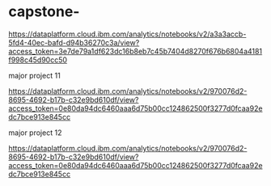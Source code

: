 # capstone-

https://dataplatform.cloud.ibm.com/analytics/notebooks/v2/a3a3accb-5fd4-40ec-bafd-d94b36270c3a/view?access_token=3e7de79a1df623dc16b8eb7c45b7404d8270f676b6804a4181f998c45d90cc50

major project 11

https://dataplatform.cloud.ibm.com/analytics/notebooks/v2/970076d2-8695-4692-b17b-c32e9bd610df/view?access_token=0e80da94dc6460aaa6d75b00cc124862500f3277d0fcaa92edc7bce913e845cc


major project 12


https://dataplatform.cloud.ibm.com/analytics/notebooks/v2/970076d2-8695-4692-b17b-c32e9bd610df/view?access_token=0e80da94dc6460aaa6d75b00cc124862500f3277d0fcaa92edc7bce913e845cc




